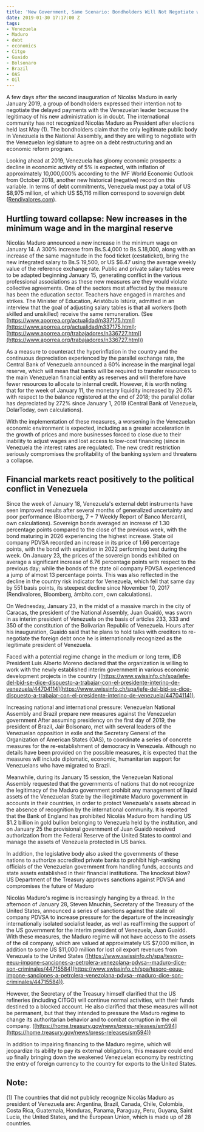 ```yaml
---
title: 'New Government, Same Scenario: Bondholders Will Not Negotiate with Maduro'
date: 2019-01-30 17:17:00 Z
tags:
- Venezuela
- Maduro
- debt
- economics
- Citgo
- Guaido
- Bolsonaro
- Brazil
- OAS
- Oil
---
```


A few days after the second inauguration of Nicolás Maduro in early January 2019, a group of bondholders expressed their intention not to negotiate the delayed payments with the Venezuelan leader because the legitimacy of his new administration is in doubt. The international community has not recognized Nicolás Maduro as President after elections held last May (1). The bondholders claim that the only legitimate public body in Venezuela is the National Assembly, and they are willing to negotiate with the Venezuelan legislature to agree on a debt restructuring and an economic reform program.

Looking ahead at 2019, Venezuela has gloomy economic prospects: a decline in economic activity of 5% is expected, with inflation of approximately 10,000,000% according to the IMF World Economic Outlook from October 2018, another new historical (negative) record on this variable. In terms of debt commitments, Venezuela must pay a total of US $8,975 million, of which US $5,116 million correspond to sovereign debt ([Rendivalores.com](http://rendivalores.com/)).

## Hurtling toward collapse: New increases in the minimum wage and in the marginal reserve
Nicolás Maduro announced a new increase in the minimum wage on January 14. A 300% increase from Bs.S.4,000 to Bs.S.18,000, along with an increase of the same magnitude in the food ticket (cestaticket), bring the new integrated salary to Bs.S 19,500, or US $6.47 using the average weekly value of the reference exchange rate. Public and private salary tables were to be adapted beginning January 15, generating conflict in the various professional associations as these new measures are they would violate collective agreements. One of the sectors most affected by the measure has been the education sector. Teachers have engaged in marches and strikes. The Minister of Education, Aristóbulo Istúriz, admitted in an interview that the goal of adjusting salary tables is that all workers (both skilled and unskilled) receive the same remuneration. (See [https://www.aporrea.org/actualidad/n337175.html](https://www.aporrea.org/actualidad/n337175.html); [https://www.aporrea.org/trabajadores/n336727.html](https://www.aporrea.org/trabajadores/n336727.html)) 

As a measure to counteract the hyperinflation in the country and the continuous depreciation experienced by the parallel exchange rate, the Central Bank of Venezuela announced a 60% increase in the marginal legal reserve, which will mean that banks will be required to transfer resources to the main Venezuelan financial entity as reserves and will therefore have fewer resources to allocate to internal credit. However, it is worth noting that for the week of January 11, the monetary liquidity increased by 20.6% with respect to the balance registered at the end of 2018; the parallel dollar has depreciated by 272% since January 1, 2019 (Central Bank of Venezuela, DolarToday, own calculations).

With the implementation of these measures, a worsening in the Venezuelan economic environment is expected, including as a greater acceleration in the growth of prices and more businesses forced to close due to their inability to adjust wages and lost access to low-cost financing (since in Venezuela the interest rates are regulated). The new credit restriction seriously compromises the profitability of the banking system and threatens a collapse.

## Financial markets react positively to the political conflict in Venezuela
Since the week of January 18, Venezuela's external debt instruments have seen improved results after several months of generalized uncertainty and poor performance (Bloomberg, 7 + 7 Weekly Report of Banco Mercantil, own calculations). Sovereign bonds averaged an increase of 1.30 percentage points compared to the close of the previous week, with the bond maturing in 2026 experiencing the highest increase. State oil company PDVSA recorded an increase in its price of 1.66 percentage points, with the bond with expiration in 2022 performing best during the week.  On January 23, the prices of the sovereign bonds exhibited on average a significant increase of 6.76 percentage points with respect to the previous day; while the bonds of the state oil company PDVSA experienced a jump of almost 13 percentage points. This was also reflected in the decline in the country risk indicator for Venezuela, which fell that same day by 551 basis points, its steepest decline since November 10, 2017 (Rendivalores, Bloomberg, ámbito.com, own calculations).

On Wednesday, January 23, in the midst of a massive march in the city of Caracas, the president of the National Assembly, Juan Guaidó, was sworn in as interim president of Venezuela on the basis of articles 233, 333 and 350 of the constitution of the Bolivarian Republic of Venezuela. Hours after his inauguration, Guaidó said that he plans to hold talks with creditors to re-negotiate the foreign debt once he is internationally recognized as the legitimate president of Venezuela.

Faced with a potential regime change in the medium or long term, IDB President Luis Alberto Moreno declared that the organization is willing to work with the newly established interim government in various economic development projects in the country ([https://www.swissinfo.ch/spa/jefe-del-bid-se-dice-dispuesto-a-trabajar-con-el-presidente-interino-de-venezuela/44704114](https://www.swissinfo.ch/spa/jefe-del-bid-se-dice-dispuesto-a-trabajar-con-el-presidente-interino-de-venezuela/44704114)).

Increasing national and international pressure: Venezuelan National Assembly and Brazil prepare new measures against the Venezuelan government
After assuming presidency on the first day of 2019, the president of Brazil, Jair Bolsonaro, met with several leaders of the Venezuelan opposition in exile and the Secretary General of the Organization of American States (OAS), to coordinate a series of concrete measures for the re-establishment of democracy in Venezuela. Although no details have been provided on the possible measures, it is expected that the measures will include diplomatic, economic, humanitarian support for Venezuelans who have migrated to Brazil.

Meanwhile, during its January 15 session, the Venezuelan National Assembly requested that the governments of nations that do not recognize the legitimacy of the Maduro government prohibit any management of liquid assets of the Venezuelan State by the illegitimate Maduro government in accounts in their countries, in order to protect Venezuela's assets abroad in the absence of recognition by the international community. It is reported that the Bank of England has prohibited Nicolás Maduro from handling US $1.2 billion in gold bullion belonging to Venezuela held by the institution, and on January 25 the provisional government of Juan Guaidó received authorization from the Federal Reserve of the United States to control and manage the assets of Venezuela protected in US banks.

In addition, the legislative body also asked the governments of these nations to authorize accredited private banks to prohibit high-ranking officials of the Venezuelan government from handling funds, accounts and state assets established in their financial institutions.
The knockout blow? US Department of the Treasury approves sanctions against PDVSA and compromises the future of Maduro

Nicolás Maduro's regime is increasingly hanging by a thread. In the afternoon of January 28, Steven Mnuchin, Secretary of the Treasury of the United States, announced a series of sanctions against the state oil company PDVSA to increase pressure for the departure of the increasingly internationally isolated socialist leader, as well as reaffirming the support of the US government for the interim president of Venezuela, Juan Guaidó. With these measures, the Maduro regime will not have access to the assets of the oil company, which are valued at approximately US $7,000 million, in addition to some US $11,000 million for lost oil export revenues from Venezuela to the United States ([https://www.swissinfo.ch/spa/tesoro-eeuu-impone-sanciones-a-petrolera-venezolana-pdvsa--maduro-dice-son-criminales/44715584](https://www.swissinfo.ch/spa/tesoro-eeuu-impone-sanciones-a-petrolera-venezolana-pdvsa--maduro-dice-son-criminales/44715584)).

However, the Secretary of the Treasury himself clarified that the US refineries (including CITGO) will continue normal activities, with their funds destined to a blocked account. He also clarified that these measures will not be permanent, but that they intended to pressure the Maduro regime to change its authoritarian behavior and to combat corruption in the oil company. ([https://home.treasury.gov/news/press-releases/sm594](https://home.treasury.gov/news/press-releases/sm594)) 

In addition to impairing financing to the Maduro regime, which will jeopardize its ability to pay its external obligations, this measure could end up finally bringing down the weakened Venezuelan economy by restricting the entry of foreign currency to the country for exports to the United States.

## Note:
(1)	 The countries that did not publicly recognize Nicolás Maduro as president of Venezuela are: Argentina, Brazil, Canada, Chile, Colombia, Costa Rica, Guatemala, Honduras, Panama, Paraguay, Peru, Guyana, Saint Lucia, the United States, and the European Union, which is made up of 28 countries.
